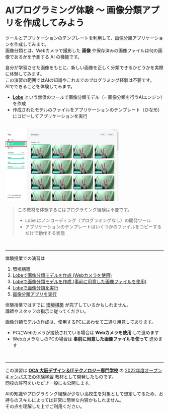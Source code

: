 # AIプログラミング体験 ～ 画像分類アプリを作成してみよう

ツールとアプリケーションのテンプレートを利用して、画像分類アプリケーションを作成してみます。  
画像分類とは、Webカメラで撮影した **画像** や保存済みの画像ファイルは何の画像であるかを予測する AI の機能です。

自分が学習させた画像をもとに、新しい画像を正しく分類できるかどうかを実際に体験してみます。  
この演習の範囲ではAIの知識やこれまでのプログラミング経験は不要です。  
AIでできることを体験してみます。

- [**Lobe**](https://www.lobe.ai/) という無償のツールで画像分類モデル（= 画像分類を行うAIエンジン）を作成
- 作成されたモデルのファイルをアプリケーションのテンプレート（ひな形）にコピーしてアプリケーションを実行

<br />

<img src="./images/02/lobe_training.jpg" width="360px" />

<br />

> この教材を体験するにはプログラミング経験は不要です。  
> 
> - Lobe はノンコーディング（プログラミングなし）の開発ツール
> - アプリケーションのテンプレートはいくつかのファイルをコピーするだけで動作する状態


<br />

---

体験授業での演習は

1. [環境構築](./01_environment.md)
1. [Lobeで画像分類モデルを作成 (Webカメラを使用)](./02_lobe_a.md)
1. [Lobeで画像分類モデルを作成 (事前に用意した画像ファイルを使用)](./02_lobe_b.md)
1. [Lobeで画像分類を実行](./03_use_on_lobe.md)
1. [画像分類アプリを実行](./04_runapp.md)

体験授業ではすでに [環境構築](./01_environment.md) が完了しているかもしれません。  
講師やスタッフの指示に従ってください。

画像分類モデルの作成は、使用するPCにあわせて二通り用意してあります。

- PCにWebカメラが接続されている場合は **Webカメラを使用** して進めます
- WebカメラなしのPCの場合は **事前に用意した画像ファイルを使って** 進めます


<br />

---

この演習は [**OCA 大阪デザイン＆ITテクノロジー専門学校**](https://www.oca.ac.jp/) の [2022年度オープンキャンパスでの体験学習](https://www.oca.ac.jp/opencampus/24265/) 教材として開発したものです。  
同校の許可をいただき一般にも公開します。

AIの知識やプログラミング経験が少ない高校生を対象として想定してるため、お持ちのスキルによっては非常に簡単な内容かもしれません。  
その点を理解した上でご利用ください。